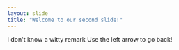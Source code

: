 ```yaml
---
layout: slide
title: "Welcome to our second slide!"
---
```

I don't know a witty remark
Use the left arrow to go back!
